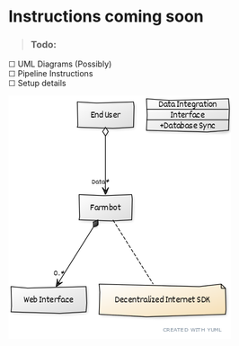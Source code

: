 # Instructions coming soon

> ### Todo:  
☐ UML Diagrams (Possibly)  
☐ Pipeline Instructions  
☐ Setup details

![Diagram](https://raw.githubusercontent.com/Mentors4EDU/Images/master/38b7b835.png)
